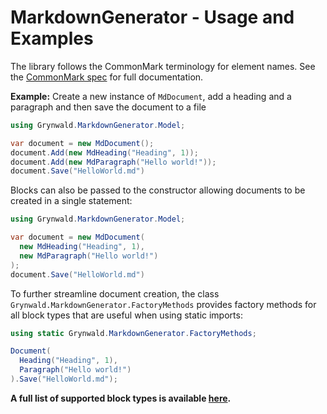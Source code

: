 # MarkdownGenerator - Usage and Examples

The library follows the CommonMark terminology for element names. See the 
[CommonMark spec](https://spec.commonmark.org/0.28/) for full documentation.

**Example:** Create a new instance of `MdDocument`, add a heading and a
paragraph and then save the document to a file

```csharp
using Grynwald.MarkdownGenerator.Model;

var document = new MdDocument();
document.Add(new MdHeading("Heading", 1));
document.Add(new MdParagraph("Hello world!"));
document.Save("HelloWorld.md")
```

Blocks can also be passed to the constructor allowing documents to be created
in a single statement:

```csharp
using Grynwald.MarkdownGenerator.Model;

var document = new MdDocument(
  new MdHeading("Heading", 1),
  new MdParagraph("Hello world!")
);
document.Save("HelloWorld.md")
```

To further streamline document creation, the class
`Grynwald.MarkdownGenerator.FactoryMethods` provides factory methods for all 
block types that are useful when using static imports:

```csharp
using static Grynwald.MarkdownGenerator.FactoryMethods;

Document(
  Heading("Heading", 1),
  Paragraph("Hello world!")
).Save("HelloWorld.md");
```

**A full list of supported block types is available [here](./blocktypes.md).**